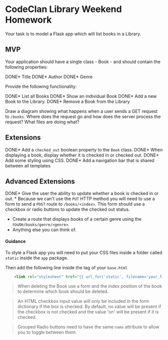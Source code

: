 # CodeClan Library Weekend Homework

Your task is to model a Flask app which will list books in a Library.

## MVP

Your application should have a single class - Book - and should contain the following properties:

DONE* Title
DONE* Author
DONE* Genre

Provide the following functionality:

DONE* List all Books
DONE* Show an individual Book
DONE* Add a new Book to the Library.
DONE* Remove a Book from the Library
 
 Draw a diagram showing what happens when a user sends a GET request to `/books`. Where does the request go and how does the server process the request? What files are doing what?
 
## Extensions

DONE* Add a `checked_out` boolean property to the `Book` class.
DONE* When displaying a book, display whether it is checked in or checked out.
DONE* Add some styling using CSS.
DONE* Add a navigation bar that is shared between all templates

## Advanced Extensions

DONE* Give the user the ability to update whether a book is checked in or out. 
    * Because we can't use the `PUT` HTTP method you will need to use a form to send a `POST` route to `/books/<index>`. This form should use a checkbox or radio buttons to update the checked out status.
* Create a route that displays books of a certain genre using the route`/books/genre/<genre>`.
* Anything else you can think of.

#### Guidance

To style a Flask app you will need to put your CSS files inside a folder called `static` inside the `app` package.

Then add the following line inside the <HEAD> tag of your `base.html`

```html
    <link rel="stylesheet" href="{{ url_for('static', filename='your_file_name.css') }}">
```

> When deleting the Book use a form and the index position of the book to determine which book should be deleted.

> An HTML checkbox input value will only be included in the form dictionary if the box is checked. By default, no value will be present if the checkbox is not checked and the value 'on' will be present if it is checked.

> Grouped Radio buttons need to have the same `name` attribute to allow you to toggle between them.
